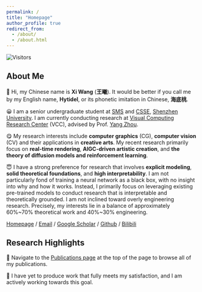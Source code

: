```yaml
---
permalink: /
title: "Homepage"
author_profile: true
redirect_from: 
  - /about/
  - /about.html
---
```


![Visitors](https://api.visitorbadge.io/api/combined?path=https%3A%2F%2Fhytidel.github.io&label=HITS&countColor=%23ff9a9a&style=plastic&labelStyle=none)

## About Me

🤣 Hi, my Chinese name is **Xi Wang** (**王曦**). 
It would be better if you call me by my English name, **Hytidel**, or its phonetic imitation in Chinese, **海底桃**.

😀 I am a senior undergraduate student at [SMS](https://math.szu.edu.cn/) and [CSSE](https://csse.szu.edu.cn/), [Shenzhen University](https://www.szu.edu.cn/). 
I am currently conducting research at [Visual Computing Research Center](https://vcc.tech) (VCC), advised by Prof. [Yang Zhou](https://zhouyangvcc.github.io/). 

😋 My research interests include **computer graphics** (CG), **computer vision** (CV) and their applications in **creative arts**. My recent research primarily focus on **real-time rendering**, **AIGC-driven artistic creation**, and **the theory of diffusion models and reinforcement learning**. 

😇 I have a strong preference for research that involves **explicit modeling**, **solid theoretical foundations**, and **high interpretability**. 
I am not particularly fond of training a neural network as a black box, with no insight into why and how it works. 
Instead, I primarily focus on leveraging existing pre-trained models to conduct research that is interpretable and theoretically grounded. 
I am not inclined toward overly engineering research.
Precisely, my interests lie in a balance of approximately 60%~70% theoretical work and 40%~30% engineering.

[Homepage](https://hytidel.github.io/) / [Email](mailto:hytidel333@gmail.com) / [Google Scholar](https://scholar.google.com/citations?user=fVdwWy0AAAAJ) / [Github](https://github.com/hytidel) / [Bilibili](https://space.bilibili.com/382329676)

## Research Highlights

🧐 Navigate to the [Publications page](https://hytidel.github.io//publications) at the top of the page to browse all of my publications. 

💪 I have yet to produce work that fully meets my satisfaction, and I am actively working towards this goal. 
